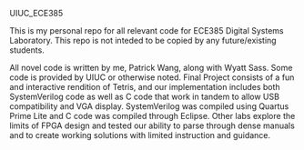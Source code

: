 UIUC_ECE385

This is my personal repo for all relevant code for ECE385 Digital Systems Laboratory.
This repo is not inteded to be copied by any future/existing students.

All novel code is written by me, Patrick Wang, along with Wyatt Sass. Some code is provided by UIUC or otherwise noted.
Final Project consists of a fun and interactive rendition of Tetris, and our implementation includes both SystemVerilog code as well as C code that work in tandem to allow USB compatibility and VGA display.
SystemVerilog was compiled using Quartus Prime Lite and C code was compiled through Eclipse.
Other labs explore the limits of FPGA design and tested our ability to parse through dense manuals and to create working solutions with limited instruction and guidance.
